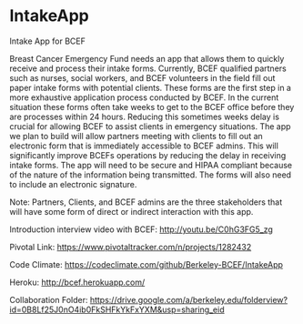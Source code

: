 # IntakeApp
Intake App for BCEF

  Breast Cancer Emergency Fund needs an app that allows them to quickly receive and process their intake forms.  Currently, BCEF qualified partners such as nurses, social workers, and BCEF volunteers in the field fill out paper intake forms with potential clients.  These forms are the first step in a more exhaustive application process conducted by BCEF.  In the current situation these forms often take weeks to get to the BCEF office before they are processes within 24 hours.  Reducing this sometimes weeks delay is crucial for allowing BCEF to assist clients in emergency situations.
	The app we plan to build will allow partners meeting with clients to fill out an electronic form that is immediately accessible to BCEF admins.  This will significantly improve BCEFs operations by reducing the delay in receiving intake forms.  The app will need to be secure and HIPAA compliant because of the nature of the information being transmitted.  The forms will also need to include an electronic signature.

Note: Partners, Clients, and BCEF admins are the three stakeholders that will have some form of direct or indirect interaction with this app.



Introduction interview video with BCEF:
http://youtu.be/C0hG3FG5_zg

Pivotal Link:
https://www.pivotaltracker.com/n/projects/1282432

Code Climate:
https://codeclimate.com/github/Berkeley-BCEF/IntakeApp

Heroku: 
http://bcef.herokuapp.com/

Collaboration Folder:
https://drive.google.com/a/berkeley.edu/folderview?id=0B8Lf25J0nO4ib0FkSHFkYkFxYXM&usp=sharing_eid
